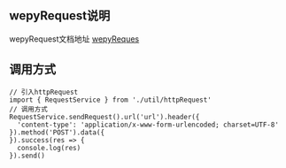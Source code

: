 ## wepyRequest说明
wepyRequest文档地址 [wepyReques](https://juejin.im/post/5c01046fe51d450da63d8f47)

## 调用方式

```
// 引入httpRequest
import { RequestService } from './util/httpRequest'
// 调用方式
RequestService.sendRequest().url('url').header({
  'content-type': 'application/x-www-form-urlencoded; charset=UTF-8'
}).method('POST').data({
}).success(res => {
  console.log(res)
}).send()
```



